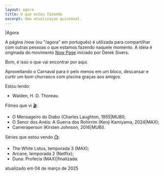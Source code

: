 ```yaml
---
layout: agora
title: O que estou fazendo
excerpt: Uma atualizaçao quinzenal.
---
```

<div id="saudacao">
|Agora
</div>
<div id="descricao">
    <p>A página /now (ou "/agora" em português) é utilizada para compartilhar com outras pessoas o que estamos fazendo naquele momento. A ideia é originada do movimento <a href="https://nownownow.com/about" class="linkum" title="O que é uma página /Now?">Now Page</a> iniciado por Derek Sivers.</p>
    <p>Bom, é isso o que vai encontrar por aqui.</p>
    <p>Aproveitando o Carnaval para ir pelo menos em um bloco, descansar e curtir um bom churrasco com piscina graças aos amigos.</p>
    <p>Estou lendo:</p>
	<ul>
    <li>Walden, H. D. Thoreau.</li>
    </ul>
    <p>Filmes que vi <a href="https://letterboxd.com/dalbo1201/films/diary/" class="linkcab">&#127916;</a>:</p>
    <ul>
    <li>O Mensageiro do Diabo (Charles Laughton, 1955|MUBI);</li>
    <li>O Senor dos Anéis: A Guerra dos Rohirrim (Kenji Kamiyama, 2024|MAX);</li>
    <li>Cameraperson (Kirsten Johnson, 2016|MUBI).</li>
    </ul>
    <p>Séries que estou vendo <a href="https://tvtime.com/r/38uUh" class="linkcab">&#128250;</a>:</p>
    <ul><li>The White Lotus, temporada 3 (MAX);</li>
	<li>Arcane, temporada 2 (Netflix);</li>
    <li>Duna: Profecia (MAX)|finalizada.</li>
    </ul>
</div>
<div id="atualizacao">
    atualizado em 04 de março de 2025
</div>
